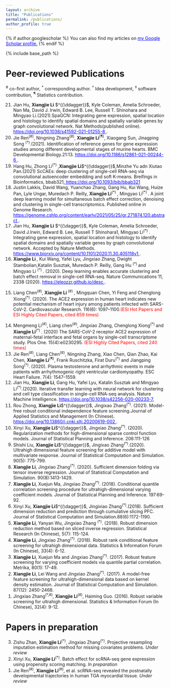 ```yaml
---
layout: archive
title: "Publications"
permalink: /publications/
author_profile: true
---
```



{% if author.googlescholar %}
  You can also find my articles on <u><a href="{{author.googlescholar}}">my Google Scholar profile</a>.</u>
{% endif %}

{% include base_path %}

<!--
{% for post in site.publications reversed %}
  {% include archive-single.html %}
{% endfor %}
-->

<!--为了简单下面自己进行自动 
<p style="color:blue;">You can change the text color of a whole sentence or paragraph...</p>
<p>...or you can change the text color of one <span style="color:green;">word</span> or even a single l<span style="color:red;">e</span>tter.</p>
-->

Peer-reviewed Publications
==========================
<sup>\#</sup> co-first author, $^*$ corresponding author. $^\dagger$ Idea development, $^\ddagger$ software contribution, <sup>&para;</sup> Statistics contribution.

<style>
/* unvisited link */
a:link {
  color: blue;
}

/* visited link */
a:visited {
  color: black;
}

/* mouse over link */
a:hover {
  color: hotpink;
}

/* selected link */
a:active {
  color: blue;
}
</style>

<ol reversed>

<li>
Jian Hu, <b>Xiangjie Li</b> $^{(\ddagger)}$, Kyle Coleman, Amelia Schroeder, Nan Ma, David J. Irwin, Edward B. Lee, Russell T. Shinohara and Mingyao Li.(2021).SpaGCN: Integrating gene expression, spatial location and histology to identify spatial domains and spatially variable genes by graph convolutional network. Nat Methods(published online). <a href="https://doi.org/10.1038/s41592-021-01255-8"> https://doi.org/10.1038/s41592-021-01255-8 </a>.


</li>

<li>
Jie Ren<sup>(#)</sup>, Ningning Zhang<sup>(#)</sup>, <b>Xiangjie Li</b><sup>(&para;)</sup>, Xiaogang Sun, Jinagping Song <sup>(*)</sup>.(2021). Identification of reference genes for gene expression studies among different developmental stages of murine hearts. BMC Developmental Biology.21:13. <a href="https://doi.org/10.1186/s12861-021-00244-6"> https://doi.org/10.1186/s12861-021-00244-6 </a>.
</li>

<li>
Hang Hu,  Zhong Li<sup>(*) </sup>,<b>Xiangjie Li</b>$^{(\ddagger)}$,Minzhe Yu adn Xiutao Pan.(2021) 
ScCAEs: deep clustering of single-cell RNA-seq via convolutional autoencoder embedding and soft K-means. Breifings in Bioinformatics, bbab321,<a href="https://doi.org/10.1093/bib/bbab321"> https://doi.org/10.1093/bib/bbab321 </a>
</li>

<li>
Justin Lakkis, David Wang, Yuanchao Zhang, Gang Hu, Kui Wang, Huize Pan, Lyle Ungar, Muredach P. Reilly, <b>Xiangjie Li</b><sup>(*) </sup>, Mingyao Li<sup>(*) </sup>. A joint deep learning model for simultaneous batch effect correction, denoising and clustering in single-cell transcriptomics. Published online in Genome Research.  <a href="https://genome.cshlp.org/content/early/2021/05/25/gr.271874.120.abstract"> https://genome.cshlp.org/content/early/2021/05/25/gr.271874.120.abstract </a>.
</li>

<li>
Jian Hu, <b>Xiangjie Li</b> $^{(\dagger)}$, Kyle Coleman, Amelia Schroeder, David J.Irwin, Edward B. Lee, Russell T Shinohara1, Mingyao Li<sup>(*) </sup>. Integrating gene expression, spatial location and histology to identify spatial domains and spatially variable genes by graph convolutional network. Accepted by Nature Methods. <a href="https://www.biorxiv.org/content/10.1101/2020.11.30.405118v1"> https://www.biorxiv.org/content/10.1101/2020.11.30.405118v1 </a>.
</li>

<li> 
<b> Xiangjie Li </b>, Kui Wang, Yafei Lyu, Jingxiao Zhang, Dwight Stambolian,Katalin Susztak, Muredach P. Reilly, Gang Hu <sup> (*) </sup> and Mingyao Li <sup>(*) </sup>. (2020). Deep learning enables accurate clustering and batch effect removal in single-cell RNA-seq. Nature Communications 11, 2338 (2020). <a href="https://eleozzr.github.io/desc">https://eleozzr.github.io/desc </a>.
</li>

<li>

Liang Chen<sup>(#)</sup>, <b>Xiangjie Li </b> <sup>(#) </sup>, Mingquan Chen, Yi Feng and Chenglong Xiong<sup>(*)</sup>. (2020). The ACE2 expression in human heart indicates new potential mechanism of heart injury among patients infected with SARS-CoV-2. Cardiovascular Research. 116(6): 1097–1100.<span style="color:red;">(ESI Hot Papers and ESI Highly Cited Papers, cited 659 times)</span>
</li>

<li>
Mengmeng Li<sup>(#)</sup>, Liang chen<sup>(#)</sup>, Jingxiao Zhang, Chenglong Xiong<sup>(*) </sup> and <b> Xiangjie Li</b><sup>(*) </sup>. (2020) The SARS-CoV-2 receptor ACE2 expression of maternal-fetal interface and fetal organs by single-cell transcriptome study. Plos One. 15(4):e0230295. <span style="color:red;">(ESI Highly Cited Papers, cited 240 times)</span>

</li>

<li>
Jie Ren<sup>(#)</sup>, Liang Chen<sup>(#)</sup>, Ningning Zhang, Xiao Chen, Qian Zhao, Kai Chen, <b><b>Xiangjie Li</b></b><sup>(&para;)</sup>, Frank Ruschitzka, Firat Duru<sup>(*)</sup> and Jiangping Song<sup>(*)</sup>. (2020). Plasma testosterone and arrhythmic events in male patients with arrhythmogenic right ventricular cardiomyopathy. ESC Heart Failure. 7(4): 1547–1559.
</li>

<li>
Jian Hu, <b>Xiangjie Li</b>, Gang Hu, Yafei Lyu, Katalin Susztak and Mingyao Li<sup>(*)</sup>.(2020). Iterative transfer learning with neural network for clustering and cell type classification in single-cell RNA-seq analysis. Nature Machine Intelligence. <a href="https://doi.org/10.1038/s42256-020-00233-7"> https://doi.org/10.1038/s42256-020-00233-7</a>,
</li>

<li>
Rou Zhong, <b>Xiangjie Li</b>$^{(\dagger)}$, Jingixao Zhang<sup>(*)</sup>. (2021). Model-free robust conditional independence feature screening.Journal of Applied Statistics and Management (In Chinese). <a href="https://doi.org/10.13860/j.cnki.sltj.20200619-002"> https://doi.org/10.13860/j.cnki.sltj.20200619-002 </a>.

</li>

<li>
Xinyi Xu, <b>Xiangjie Li</b>$^{(\dagger)}$, Jingxiao Zhang<sup>(*)</sup>. (2020). Regularization methods for high-dimensional sparse control function models. Journal of Statistical Planning and Inference. 206:111-126
</li>

<li>
Shishi Liu, <b>Xiangjie Li</b>$^{(\dagger)}$, Jingixao Zhang<sup>(*)</sup>.(2020). Ultrahigh dimensional feature screening for additive model with multivariate response. Journal of Statistical Computation and Simulation. 90(5): 775-799.
</li>

<li>
<b>Xiangjie Li</b>, Jingxiao Zhang<sup>(*)</sup>. (2020). Sufficient dimension folding via tensor inverse regression. Journal of Statistical Computation and Simulation. 90(8):1413-1429.
</li>

<li>
<b>Xiangjie Li</b>, Xuejun Ma, Jingxiao Zhang<sup>(*)</sup>. (2018). Conditional quantile correlation screening procedure for ultrahigh-dimensional varying coefficient models. Journal of Statistical Planning and Inference. 197:69-92.
</li>

<li>
Xinyi Xu, <b>Xiangjie Li</b>$^{(\dagger)}$, Jingixiao Zhang<sup>(*)</sup>.(2018). Sufficient dimension reduction and prediction through cumulative slicing PFC. Journal of Statistical Computation and Simulation.88(6):1172-1190.
</li>


<li>
<b>Xiangjie Li</b>, Yanyan Wu, Jingxiao Zhang <sup>(*)</sup>. (2018). Robust dimension reduction method based on sliced inverse regression. Statistical Research (In Chinese), 5(7): 115-124.
</li>

<li>
<b>Xiangjie Li</b>, Jingxiao Zhang<sup>(*)</sup>. (2018). Robust rank conditional feature screening for ultrahigh dimensional data. Statistics & Information Forum (In Chinese), 33(4): 6-12.
</li>

<li>
<b>Xiangjie Li</b>, Xuejun Ma and Jingxiao Zhang<sup>(*)</sup>. (2017). Robust feature screening for varying coefficient models via quantile partial correlation. Metrika, 80(1): 17-49.
</li>


<li>
<b>Xiangjie Li</b>, Lei Wang and Jingxiao Zhang<sup>(*)</sup>. (2017). A model-free feature screening for ultrahigh-dimensional data based on kernel density estimation. Journal of Statistical Computation and Simulation. 87(12): 2450-2468.
</li>

<li>
Jingxiao Zhang<sup>(*,#)</sup>, <b>Xiangjie Li</b><sup>(#)</sup>, Haiming Guo. (2016). Robust variable screening for ultrahigh dimensional. Statistics & Information Forum (In Chinese), 32(4): 9-12.
</li>

</ol>



Papers in preparation
===================

<ol reversed>

<li>
Zishu Zhan,  <b>Xiangjie Li</b><sup>(*)</sup>, Jingxiao Zhang<sup>(*)</sup>. Projective resampling imputation estimation method for missing covariates problems. <i> Under review </i>
</li>


<li>
Xinyi Xu, <b>Xiangjie Li</b><sup>(*)</sup>. Batch effect for scRNA-seq gene expression using propensity scoring matching. <i> In preparation </i>
</li>

<li>
Jie Ren<sup>(#)</sup>, <b>Xiangjie Li</b><sup>(#)</sup>, et al. scRNA-seq revealed the postnatally developmental trajectories in human TGA myocardial tissue.<i> Under review </i> 
</li>


</ol>
